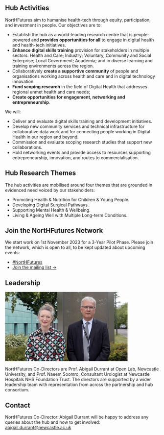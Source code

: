 ## Hub Activities

NortHFutures aim to humanise health-tech through equity, participation, and investment in people. Our objectives are to:

- Establish the hub as a world-leading research centre that is people-powered and **provides opportunities for all** to engage in digital health and health-tech initiatives.
- **Enhance digital skills training** provision for stakeholders in multiple sectors: Health and Care; Industry; Voluntary, Community and Social Enterprise; Local Government; Academia; and in diverse learning and training environments across the region.
- Collaboratively **create a supportive community** of people and organisations working across health and care and in digital technology innovation.
- **Fund scoping research** in the field of Digital Health that addresses regional unmet health and care needs;
- **Create opportunities for engagement, networking and entrepreneurship**.

We will:

- Deliver and evaluate digital skills training and development initiatives.
- Develop new community services and technical infrastructure for collaborative data work and for connecting people working in Digital Health in our region and beyond.
- Commission and evaluate scoping research studies that support new collaborations.
- Hold networking events and provide access to resources supporting entrepreneurship, innovation, and routes to commercialisation.

## Hub Research Themes

The hub activities are mobilised around four themes that are grounded in evidenced need voiced by our stakeholders:

- Promoting Health & Nutrition for Children & Young People.
- Developing Digital Surgical Pathways.
- Supporting Mental Health & Wellbeing.
- Living & Ageing Well with Multiple Long-term Conditions.

## Join the NortHFutures Network

We start work on 1st November 2023 for a 3-Year Pilot Phase. Please join the network, which is open to all, to be kept updated about upcoming events:

- [#NortHFutures](https://twitter.com/search?q=%23NortHFutures&src=typeahead_click)
- [Join the mailing list →](https://forms.office.com/e/0djkzsL44a)

## Leadership

<img src="assets/leadership.jpg" alt="Leadership" width="400">

NortHFutures Co-Directors are Prof. Abigail Durrant at Open Lab, Newcastle University, and Prof. Naeem Soomro, Consultant Urologist at Newcastle Hospitals NHS Foundation Trust. The directors are supported by a wider leadership team with representation from across the partnership and hub consortium.

## Contact

NortHFutures Co-Director: Abigail Durrant will be happy to address any queries about the hub and how to get involved: [abigail.durrant@newcastle.ac.uk](mailto:abigail.durrant@newcastle.ac.uk)
